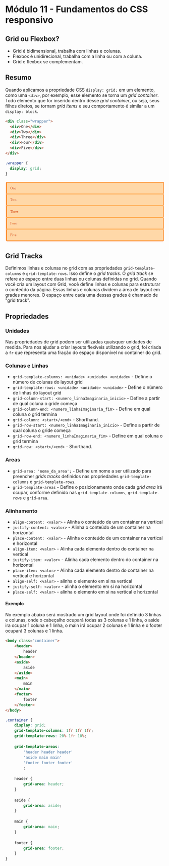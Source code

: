 # Módulo 11 - Fundamentos do CSS responsivo

## Grid ou Flexbox?

- Grid é bidimensional, trabalha com linhas e colunas.
- Flexbox é unidirecional, trabalha com a linha ou com a coluna.
- Grid e flexbox se complementam.

## Resumo

Quando aplicamos a propriedade CSS `display: grid;` em um elemento, como uma `<div>`, por exemplo, esse elemento se torna um *grid container*.
Todo elemento que for inserido dentro desse *grid container*, ou seja, seus filhos diretos, se tornam *grid items* e seu comportamento é similar a um `display: block`.

```HTML
<div class="wrapper">
  <div>One</div>
  <div>Two</div>
  <div>Three</div>
  <div>Four</div>
  <div>Five</div>
</div>
```

```CSS
.wrapper {
  display: grid;
}
```

![Representação do grid.](src/images/grid.png)

## Grid Tracks

Definimos linhas e colunas no grid com as propriedades `grid-template-columns` e `grid-template-rows`. Isso define o *grid tracks*.
O *grid track* se refere ao espaço entre duas linhas ou colunas definidas no grid. Quando você cria um layout com Grid, você define linhas e colunas para estruturar o conteúdo da página. Essas linhas e colunas dividem a área de layout em grades menores. O espaço entre cada uma dessas grades é chamado de "grid track".

## Propriedades

### Unidades

Nas propriedades de grid podem ser utilizadas quaisquer unidades de medida. Para nos ajudar a criar layouts flexíveis utilizando o grid, foi criada a `fr` que representa uma fração do espaço disponível no container do grid.

### Colunas e Linhas

- `grid-template-columns: <unidade> <unidade> <unidade>` - Define o número de colunas do layout grid
- `grid-template-rows: <unidade> <unidade> <unidade>` - Define o número de linhas do layout grid
- `grid-column-start: <numero_linhaImaginaria_inicio>` - Define a partir de qual coluna o gride começa
- `grid-column-end: <numero_linhaImaginaria_fim>` - Define em qual coluna o grid termina
- `grid-column: <start>/<end>` - Shorthand.
- `grid-row-start: <numero_linhaImaginaria_inicio>` - Define a partir de qual coluna o gride começa
- `grid-row-end: <numero_linhaImaginaria_fim>` - Define em qual coluna o grid termina
- `grid-row: <start>/<end>` - Shorthand.

### Areas

- `grid-area: 'nome_da_area';` - Define um nome a ser utilizado para preencher *grids tracks* definidos nas propriedades `grid-template-columns` e `grid-template-rows`.
- `grid-template-areas` - Define o posicionamento onde cada *grid area* irá ocupar, conforme definido nas `grid-template-columns`, `grid-template-rows` e `grid-area`.

### Alinhamento

- `align-content: <valor>` - Alinha o conteúdo de um container na vertical
- `justify-content: <valor>` - Alinha o conteúdo de um container na horizontal
- `place-content: <valor>` - Alinha o conteúdo de um container na vertical e horizontal
- `align-item: <valor>` - Alinha cada elemento dentro do container na vertical
- `justify-item: <valor>` - Alinha cada elemento dentro do container na horizontal
- `place-item: <valor>` - Alinha cada elemento dentro do container na vertical e horizontal
- `align-self: <valor>` - alinha o elemento em si na vertical
- `justify-self: <valor>` - alinha o elemento em si na horizontal
- `place-self: <valor>` - alinha o elemento em si na vertical e horizontal

#### Exemplo

No exemplo abaixo será mostrado um grid layout onde foi definido 3 linhas e colunas, onde o cabeçalho ocupará todas as 3 colunas e 1 linha, o aside ira ocupar 1 coluna e 1 linha, o main irá ocupar 2 colunas e 1 linha e o footer ocupará 3 colunas e 1 linha.

```HTML
<body class="container">
    <header>
        header
    </header>
    <aside>
        aside
    </aside>
    <main>
        main
    </main>
    <footer>
        footer
    </footer>
</body>
```

```CSS
.container {
    display: grid;
    grid-template-columns: 1fr 1fr 1fr;
    grid-template-rows: 20% 1fr 10%;

    grid-template-areas: 
        'header header header'
        'aside main main'
        'footer footer footer'
        ;

    header {
        grid-area: header;
    }

    aside {
        grid-area: aside;
    }

    main {
        grid-area: main;
    }

    footer {
        grid-area: footer;
    }
}
```
